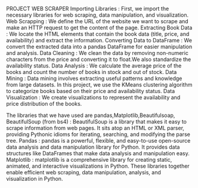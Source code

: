 PROJECT WEB SCRAPER
Importing Libraries : First, we import the necessary libraries for web scraping, data manipulation, and visualization.
Web Scrapping       : We define the URL of the website we want to scrape and make an HTTP request to get the content of the 
                      page.
Extracting Book Data : We locate the HTML elements that contain the book data (title, price, and availability) and extract 
                       the information.
Converting Data to DataFrame : We convert the extracted data into a pandas DataFrame for easier manipulation and analysis.
Data Cleaning        : We clean the data by removing non-numeric characters from the price and converting it to float.We 
                       also standardize the availability status.
Data Analysis        : We calculate the average price of the books and count the number of books in stock and out of stock.
Data Mining          : Data mining involves extracting useful patterns and knowledge from large datasets. In this project, we use the KMeans clustering algorithm to 
                       categorize books based on their price and availability status.
Data Visualization   : We create visualizations to represent the availability and price distribution of the books.

The libraries that we have used are pandas,Matplotlib,Beautifulsoap,
BeautifulSoup (from bs4) : BeautifulSoup is a library that makes it easy to scrape information from web pages. It sits atop 
                           an HTML or XML parser, providing Pythonic idioms for iterating, searching, and modifying the 
                           parse tree.
Pandas                   : pandas is a powerful, flexible, and easy-to-use open-source data analysis and data manipulation 
                           library for Python. It provides data structures like DataFrames that make data analysis and 
                           manipulation easy.
Matplotlib               : matplotlib is a comprehensive library for creating static, animated, and interactive 
                           visualizations in Python.
These libraries together enable efficient web scraping, data manipulation, analysis, and visualization in Python.
